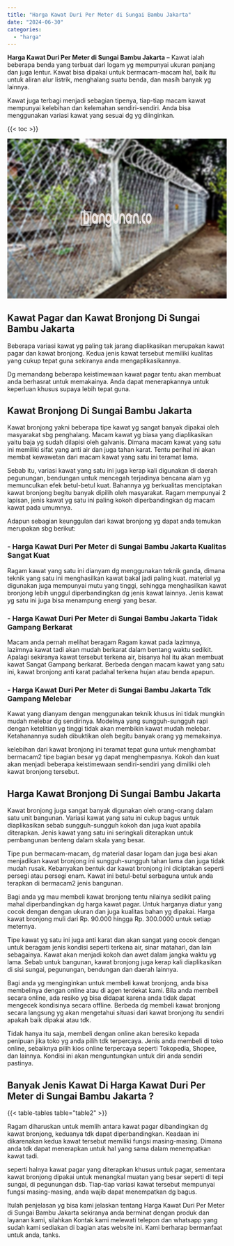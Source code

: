 ```yaml
---
title: "Harga Kawat Duri Per Meter di Sungai Bambu Jakarta"
date: "2024-06-30"
categories: 
  - "harga"
---
```


**Harga Kawat Duri Per Meter di Sungai Bambu Jakarta** – Kawat ialah beberapa benda yang terbuat dari logam yg mempunyai ukuran panjang dan juga lentur. Kawat bisa dipakai untuk bermacam-macam hal, baik itu untuk aliran alur listrik, menghalang suatu benda, dan masih banyak yg lainnya.

Kawat juga terbagi menjadi sebagian tipenya, tiap-tiap macam kawat mempunyai kelebihan dan kelemahan sendiri-sendiri. Anda bisa menggunakan variasi kawat yang sesuai dg yg diinginkan.

{{< toc >}}

![Harga Kawat Duri Per Meter di Sungai Bambu Jakarta](/images/jual-kawat-murah33.png)

## Kawat Pagar dan Kawat Bronjong Di Sungai Bambu Jakarta

Beberapa variasi kawat yg paling tak jarang diaplikasikan merupakan kawat pagar dan kawat bronjong. Kedua jenis kawat tersebut memiliki kualitas yang cukup tepat guna sekiranya anda mengaplikasikannya.

Dg memandang beberapa keistimewaan kawat pagar tentu akan membuat anda berhasrat untuk memakainya. Anda dapat menerapkannya untuk keperluan khusus supaya lebih tepat guna.

## Kawat Bronjong Di Sungai Bambu Jakarta

Kawat bronjong yakni beberapa tipe kawat yg sangat banyak dipakai oleh masyarakat sbg penghalang. Macam kawat yg biasa yang diaplikasikan yaitu baja yg sudah dilapisi oleh galvanis. Dimana macam kawat yang satu ini memiliki sifat yang anti air dan juga tahan karat. Tentu perihal ini akan membat kewawetan dari macam kawat yang satu ini teramat lama.

Sebab itu, variasi kawat yang satu ini juga kerap kali digunakan di daerah pegunungan, bendungan untuk mencegah terjadinya bencana alam yg memunculkan efek betul-betul kuat. Bahannya yg berkualitas menciptakan kawat bronjong begitu banyak dipilih oleh masyarakat. Ragam mempunyai 2 lapisan, jenis kawat yg satu ini paling kokoh diperbandingkan dg macam kawat pada umumnya.

Adapun sebagian keunggulan dari kawat bronjong yg dapat anda temukan merupakan sbg berikut:

### \- Harga Kawat Duri Per Meter di Sungai Bambu Jakarta Kualitas Sangat Kuat

Ragam kawat yang satu ini dianyam dg menggunakan teknik ganda, dimana teknik yang satu ini menghasilkan kawat bakal jadi paling kuat. material yg digunakan juga mempunyai mutu yang tinggi, sehingga menghasilkan kawat bronjong lebih unggul diperbandingkan dg jenis kawat lainnya. Jenis kawat yg satu ini juga bisa menampung energi yang besar.

### \- Harga Kawat Duri Per Meter di Sungai Bambu Jakarta Tidak Gampang Berkarat

Macam anda pernah melihat beragam Ragam kawat pada lazimnya, lazimnya kawat tadi akan mudah berkarat dalam bentang waktu sedikit. Apalagi sekiranya kawat tersebut terkena air, bisanya hal itu akan membuat kawat Sangat Gampang berkarat. Berbeda dengan macam kawat yang satu ini, kawat bronjong anti karat padahal terkena hujan atau benda apapun.

### \- Harga Kawat Duri Per Meter di Sungai Bambu Jakarta Tdk Gampang Melebar

Kawat yang dianyam dengan menggunakan teknik khusus ini tidak mungkin mudah melebar dg sendirinya. Modelnya yang sungguh-sungguh rapi dengan ketelitian yg tinggi tidak akan membikin kawat mudah melebar. Ketahanannya sudah dibuktikan oleh begitu banyak orang yg memakainya.

kelebihan dari kawat bronjong ini teramat tepat guna untuk menghambat bermacam2 tipe bagian besar yg dapat menghempasnya. Kokoh dan kuat akan menjadi beberapa keistimewaan sendiri-sendiri yang dimiliki oleh kawat bronjong tersebut.

## Harga Kawat Bronjong Di Sungai Bambu Jakarta

Kawat bronjong juga sangat banyak digunakan oleh orang-orang dalam satu unit bangunan. Variasi kawat yang satu ini cukup bagus untuk diaplikasikan sebab sungguh-sungguh kokoh dan juga kuat apabila diterapkan. Jenis kawat yang satu ini seringkali diterapkan untuk pembangunan benteng dalam skala yang besar.

Tipe pun bermacam-macam, dg material dasar logam dan juga besi akan menjadikan kawat bronjong ini sungguh-sungguh tahan lama dan juga tidak mudah rusak. Kebanyakan bentuk dar kawat bronjong ini diciptakan seperti persegi atau persegi enam. Kawat ini betul-betul serbaguna untuk anda terapkan di bermacam2 jenis bangunan.

Bagi anda yg mau membeli kawat bronjong tentu nilainya sedikit paling mahal diperbandingkan dg harga kawat pagar. Untuk harganya diatur yang cocok dengan dengan ukuran dan juga kualitas bahan yg dipakai. Harga kawat bronjong muli dari Rp. 90.000 hingga Rp. 300.0000 untuk setiap meternya.

Tipe kawat yg satu ini juga anti karat dan akan sangat yang cocok dengan untuk beragam jenis kondisi seperti terkena air, sinar matahari, dan lain sebagainya. Kawat akan menjadi kokoh dan awet dalam jangka waktu yg lama. Sebab untuk bangunan, kawat bronjong juga kerap kali diaplikasikan di sisi sungai, pegunungan, bendungan dan daerah lainnya.

Bagi anda yg menginginkan untuk membeli kawat bronjong, anda bisa membelinya dengan online atau di agen terdekat kami. Bila anda membeli secara online, ada resiko yg bisa didapat karena anda tidak dapat mengecek kondisinya secara offline. Berbeda dg membeli kawat bronjong secara langsung yg akan mengetahui situasi dari kawat bronjong itu sendiri apakah baik dipakai atau tdk.

Tidak hanya itu saja, membeli dengan online akan beresiko kepada penipuan jika toko yg anda pilih tdk terpercaya. Jenis anda membeli di toko online, sebaiknya pilih kios online terpercaya seperti Tokopedia, Shopee, dan lainnya. Kondisi ini akan menguntungkan untuk diri anda sendiri pastinya.

## Banyak Jenis Kawat Di Harga Kawat Duri Per Meter di Sungai Bambu Jakarta ?

{{< table-tables table="table2" >}}

Ragam diharuskan untuk memlih antara kawat pagar dibandingkan dg kawat bronjong, keduanya tdk dapat diperbandingkan. Keadaan ini dikarenakan kedua kawat tersebut memiliki fungsi masing-masing. Dimana anda tdk dapat menerapkan untuk hal yang sama dalam menempatkan kawat tadi.

seperti halnya kawat pagar yang diterapkan khusus untuk pagar, sementara kawat bronjong dipakai untuk menangkal muatan yang besar seperti di tepi sungai, di pegunungan dsb. Tiap-tiap variasi kawat tersebut mempunyai fungsi masing-masing, anda wajib dapat menempatkan dg bagus.

Itulah penjelasan yg bisa kami jelaskan tentang Harga Kawat Duri Per Meter di Sungai Bambu Jakarta sekiranya anda berminat dengan produk dan layanan kami, silahkan Kontak kami melewati telepon dan whatsapp yang sudah kami sediakan di bagian atas website ini. Kami berharap bermanfaat untuk anda, tanks.
